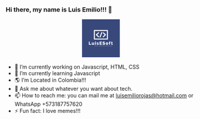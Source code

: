 

### Hi there, my name is Luis Emilio!!! 👋

<div align="center">
  <img src="./luis-logo.png" alt="logo" width="20%"  height="auto" />
 
</div>

- 🔭 I’m currently working on Javascript, HTML, CSS
- 🌱 I’m currently learning Javascript
- 🌎 I’m Located in Colombia!!! 
- 💬 Ask me about whatever you want about tech.
- 📫 How to reach me: you can mail me at luisemiliorojas@hotmail.com or WhatsApp +573187757620
- ⚡ Fun fact: I love memes!!!

